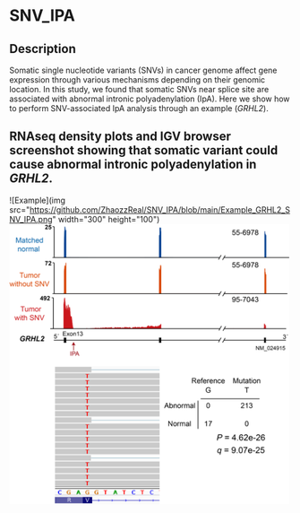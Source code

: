 # SNV_IPA

## Description
Somatic single nucleotide variants (SNVs) in cancer genome affect gene expression through various mechanisms depending on their genomic location. In this study, we found that somatic SNVs near splice site are associated with abnormal intronic polyadenylation (IpA). Here we show how to perform SNV-associated IpA analysis through an example (*GRHL2*).

## RNAseq density plots and IGV browser screenshot showing that somatic variant could cause abnormal intronic polyadenylation in *GRHL2*.
![Example](img src="https://github.com/ZhaozzReal/SNV_IPA/blob/main/Example_GRHL2_SNV_IPA.png" width="300" height="100")
<img src="https://github.com/ZhaozzReal/SNV_IPA/blob/main/Example_GRHL2_SNV_IPA.png" width="500" height="500"/>
